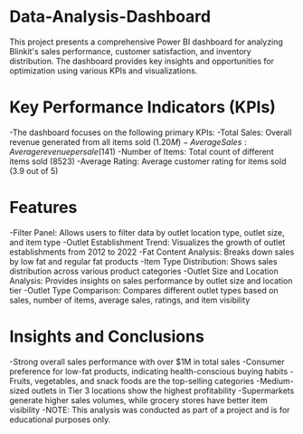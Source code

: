# Data-Analysis-Dashboard
This project presents a comprehensive Power BI dashboard for analyzing Blinkit's sales performance, customer satisfaction, and inventory distribution. The dashboard provides key insights and opportunities for optimization using various KPIs and visualizations.
# Key Performance Indicators (KPIs)
-The dashboard focuses on the following primary KPIs:
-Total Sales: Overall revenue generated from all items sold ($1.20M)
-Average Sales: Average revenue per sale ($141)
-Number of Items: Total count of different items sold (8523)
-Average Rating: Average customer rating for items sold (3.9 out of 5)
# Features
-Filter Panel: Allows users to filter data by outlet location type, outlet size, and item type
-Outlet Establishment Trend: Visualizes the growth of outlet establishments from 2012 to 2022
-Fat Content Analysis: Breaks down sales by low fat and regular fat products
-Item Type Distribution: Shows sales distribution across various product categories
-Outlet Size and Location Analysis: Provides insights on sales performance by outlet size and location tier
-Outlet Type Comparison: Compares different outlet types based on sales, number of items, average sales, ratings, and item visibility
# Insights and Conclusions
-Strong overall sales performance with over $1M in total sales
-Consumer preference for low-fat products, indicating health-conscious buying habits
-Fruits, vegetables, and snack foods are the top-selling categories
-Medium-sized outlets in Tier 3 locations show the highest profitability
-Supermarkets generate higher sales volumes, while grocery stores have better item visibility
-NOTE: This analysis was conducted as part of a project and is for educational purposes only.
